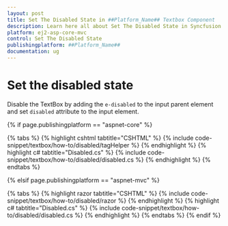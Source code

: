 ```yaml
---
layout: post
title: Set The Disabled State in ##Platform_Name## Textbox Component
description: Learn here all about Set The Disabled State in Syncfusion ##Platform_Name## Textbox component of Syncfusion Essential JS 2 and more.
platform: ej2-asp-core-mvc
control: Set The Disabled State
publishingplatform: ##Platform_Name##
documentation: ug
---
```



# Set the disabled state

Disable the TextBox by adding the `e-disabled` to the input parent element and set `disabled` attribute to the input element.

{% if page.publishingplatform == "aspnet-core" %}

{% tabs %}
{% highlight cshtml tabtitle="CSHTML" %}
{% include code-snippet/textbox/how-to/disabled/tagHelper %}
{% endhighlight %}
{% highlight c# tabtitle="Disabled.cs" %}
{% include code-snippet/textbox/how-to/disabled/disabled.cs %}
{% endhighlight %}
{% endtabs %}

{% elsif page.publishingplatform == "aspnet-mvc" %}

{% tabs %}
{% highlight razor tabtitle="CSHTML" %}
{% include code-snippet/textbox/how-to/disabled/razor %}
{% endhighlight %}
{% highlight c# tabtitle="Disabled.cs" %}
{% include code-snippet/textbox/how-to/disabled/disabled.cs %}
{% endhighlight %}
{% endtabs %}
{% endif %}

